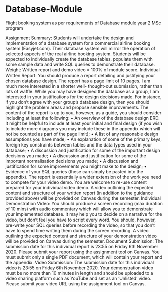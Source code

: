 # Database-Module
Flight booking system as per requirements of Database module year 2 MSc program

Assignment Summary:
Students will undertake the design and implementation of a database system for a commercial airline booking system (Easyjet.com). Their database system will mirror the operation of selected aspects of the real airline booking system. Students will be expected to individually create the database tables, populate them with some sample data and write SQL queries to demonstrate their database.
Weight:
Written report and demo video = 100% of module score.
Individual Written Report:
You should produce a report detailing and justifying your chosen database design. The report has a page limit of 10 pages. I am much more interested in a shorter well- thought-out submission, rather than lots of waffle.
While you may have designed the database as a group, I am interested in your justifications for the design decisions made. For instance, if you don’t agree with your group’s database design, then you should highlight the problem areas and propose sensible improvements.
The content of the report is up to you, however, as a guide, you should consider including at least the following:
• An overview of the database design ERD. It might be helpful to include at least your initial and final design (if you wish to include more diagrams you may include these in the appendix which will not be counted as part of the page limit);
• A list of any reasonable design assumptions you have made;
• An explanation of some of the primary keys, foreign key constraints between tables and the data types used in your database;
• A discussion and justification for some of the important design decisions you made;
• A discussion and justification for some of the important normalisation decisions you made;
• A discussion and justification for some improvements you might make to the design;
• Evidence of your SQL queries (these can simply be pasted into the appendix). The
report is essentially a wider extension of the work you need to compete for your video demo. You are welcome to re-use content prepared for your individual video demo.
A video outlining the expected content and structure of your written report (in addition to the guidance provided above) will be provided on Canvas during the semester.
Individual Demonstration Video:
You should produce a screen recording (max duration of 10 mins) with audio commentary which will allow you to demonstrate your implemented database.
It may help you to decide on a narrative for the video, but don’t feel you have to script every word. You should, however, pre-write your SQL queries before recording the video, so that you don’t have to spend time writing them during the screen recording.
A video outlining the expected content and structure of your demonstration video will be provided on Canvas during the semester.
Document Submission:
The submission date for this individual report is 23:55 on Friday 6th November 2020.
Please submit your report using the assignment tool on Canvas. You must submit only a single PDF
document, which will contain your report and the appendix. Video Submission:
The submission date for this individual video is 23:55 on Friday 6th November 2020.
Your demonstration video must be no more than 10 minutes in length and should be uploaded to a video sharing platform such as YouTube and set as an ‘Unlisted’ video. Please submit your video URL using the assignment tool on Canvas.
